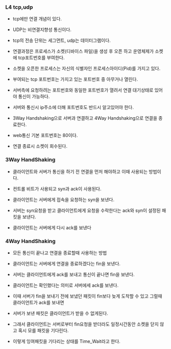 ### L4 tcp,udp

* tcp에만 연결 개념이 있다.

* UDP는 비연결지향성 통신이다.

* tcp의 전송 단위는 세그먼트, udp는 데이터그램이다.

* 연결과정은 프로세스가 소켓(디바이스 파일)을 생성 후 오픈 하고 운영체제가 소켓에 tcp포트번호를 부여한다.

* 소켓을 오픈한 프로세스는 자신의 식별자인 프로세스아이디(Pid)를 가지고 있다. 

* 부여되는 tcp 포트번호는 가지고 있는 포트번호 중 아무거나 열린다.

* 서버측에 요청하려는 포트번호와 동일한 포트번호가 열려서 연결 대기상태로 있어야 통신이 가능하다.

* 서버와 통신시 ip주소에 더해 포트번호도 반드시 알고있어야 한다.

* 3Way Handshaking으로 서버과 연결하고 4Way Handshaking으로 연결을 종료한다.

* web통신 기본 포트번호는 80이다.

* 연결 종료시 소켓이 회수된다.


### 3Way HandShaking

* 클라이언트와 서버가 통신을 하기 전 연결을 먼저 해야하고 이때 사용되는 방법이다.

* 컨트롤 비트가 사용되고 syn과 ack이 사용된다.

* 클라이언트는 서버에게 접속을 요청하는 syn을 보낸다.

* 서버는 syn요청을 받고 클라이언트에게 요청을 수락한다는 ack와 syn이 설정된 패킷을 보낸다.

* 클라이언트는 서버에게 다시 ack를 보낸다


### 4Way HandShaking

* 모든 통신이 끝나고 연결을 종료할때 사용하는 방법

* 클라이언트는 서버에게 연결을 종료하겠다는 fin을 보낸다.

* 서버는 클라이언트에게 ack를 보내고 통신이 끝나면 fin을 보낸다.

* 클라이언트는 확인했다는 의미로 서버에세 ack를 보낸다.

* 이때 서버가 fin을 보내기 전에 보냈던 패킷이 fin보다 늦게 도착할 수 있고 그럴때 클라이언트가 ack를 보내면

* 서버가 보낸 패킷은 클라이언트가 받을 수 없게된다.

* 그래서 클라이언트는 서버로부터 fin요청을 받더라도 일정시간동안 소켓을 닫지 않고 혹시 모를 패킷을 기다린다.

* 이렇게 잉여패킷을 기다리는 상태를 Time_Wait라고 한다.
